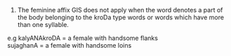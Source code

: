 1.  The feminine affix GIS does not apply when the word denotes a part of the body belonging to the kroDa type words or words which have more than one syllable.

e.g kalyANAkroDA = a female with handsome flanks  
sujaghanA = a female with handsome loins